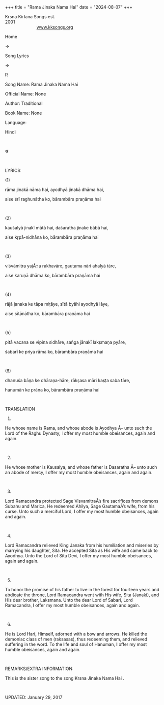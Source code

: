+++ 
title = "Rama Jinaka Nama Hai"
date = "2024-08-07"
+++

Krsna Kirtana Songs est.
2001                                                                                                                                    
            
www.kksongs.org








Home
 
⇒
 
Song Lyrics
 
⇒
 
R


Song
Name: Rama Jinaka Nama Hai


Official
Name: None


Author:
Traditional


Book
Name: None


Language:

Hindi


 








अ








 


LYRICS:


(1)


rāma jinakā nāma hai,
ayodhyā jinakā dhāma hai,


aise śrī raghunātha ko,
bārambāra praṇāma hai


 


(2)


kauśalyā jinakī
mātā hai, daśaratha jinake bābā hai,


aise kṛpā-nidhāna ko,
bārambāra praṇāma hai


 


(3)


viśvāmitra yajÃ±a rakhavāre,
gautama nāri ahalyā tāre,


aise karuṇā dhāma ko,
bārambāra praṇāma hai


 


(4)


rājā janaka ke tāpa
miṭāye, sītā byāhi ayodhyā lāye,


aise sītānātha ko,
bārambāra praṇāma hai


 


(5)


pitā vacana se vipina sidhāre,
sańga jānakī lakṣmaṇa pyāre,


śabarī ke priya rāma ko,
bārambāra praṇāma hai


 


(6)


dhanuśa bāṇa ke
dhāraṇa-hāre, rākṣasa māri kaṣṭa
saba tāre,


hanumān ke prāṇa ko,
bārambāra praṇāma hai


 


TRANSLATION


1)
He whose name is Rama, and whose abode is Ayodhya Â– unto such the Lord of the
Raghu Dynasty, I offer my most humble obeisances, again and again.


 


2)
He whose mother is Kausalya, and whose father is Dasaratha Â– unto such an abode
of mercy, I offer my most humble obeisances, again and again.


 


3)
Lord Ramacandra protected Sage VisvamitraÂ’s fire sacrifices from demons Subahu
and Marica, He redeemed Ahilya, Sage GautamaÂ’s wife, from his curse. Unto such
a merciful Lord, I offer my most humble obeisances, again and again.


 


4)
Lord Ramacandra relieved King Janaka from his humiliation and miseries by
marrying his daughter, Sita. He accepted Sita as His wife and came back to Ayodhya.
Unto the Lord of Sita Devi, I offer my most humble obeisances, again and again.


 


5)
To honor the promise of his father to live in the forest for fourteen years and
abdicate the throne, Lord Ramacandra went with His wife, Sita (Janaki), and His
dear brother, Laksmana. Unto the dear Lord of Sabari, Lord Ramacandra, I offer
my most humble obeisances, again and again.


 


6)
He is Lord Hari, Himself, adorned with a bow and arrows. He killed the demoniac
class of men (raksasas), thus redeeming them, and relieved suffering in the
word. To the life and soul of Hanuman, I offer my most humble obeisances, again
and again.


 


REMARKS/EXTRA
INFORMATION:


This
is the sister song to the song 
Krsna Jinaka Nama Hai
.


 


UPDATED:
 January 29, 2017